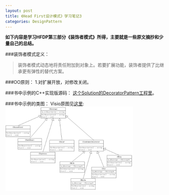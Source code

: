```yaml
---
layout: post
title: 《Head First设计模式》学习笔记3
categories: DesignPattern
---
```


**如下内容是学习HFDP第三部分《装饰者模式》所得，主要就是一些原文摘抄和少量自己的总结。**

###装饰者模式定义：
>装饰者模式动态地将责任附加到对象上。若要扩展功能，装饰者提供了比继承更有弹性的替代方案。  

###OO原则：
  1.对扩展开放，对修改关闭。  

###书中示例的C++实现版源码：
<a href="https://github.com/mzlogin/DesignPatternDemos" target="_blank">这个Solution的DecoratorPattern工程里</a>。  

###书中示例的类图：
Visio原图见<a href="https://github.com/mzlogin/DesignPatternDemos/blob/master/DesignPatternDemos.vsd" target="_blank">这里</a>:
<img src="images/posts/designpattern/DecoratorPattern.png" width="80%" alt="Decorator Pattern UML Class Diagram" />

